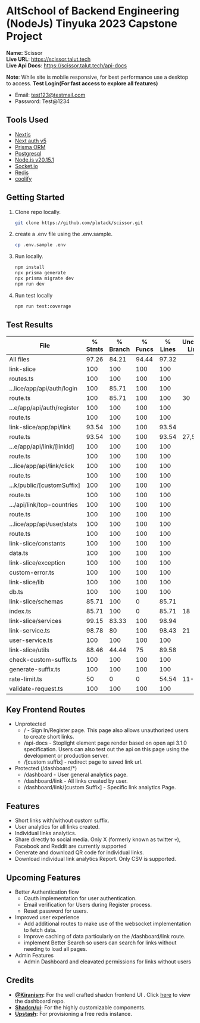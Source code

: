 # AltSchool of Backend Engineering (NodeJs) Tinyuka 2023 Capstone Project
**Name:** Scissor <br>
**Live URL**: https://scissor.talut.tech <br>
**Live Api Docs**: https://scissor.talut.tech/api-docs

**Note**: While site is mobile responsive, for best performance use a desktop to access.
**Test Login(For fast access to explore all features)**<br>
- Email: test123@testmail.com
- Password: Test@1234

## Tools Used
- [Nextjs](https://nextjs.org/)
- [Next auth v5](https://authjs.dev/getting-started/migrating-to-v5)
- [Prisma ORM](https://www.prisma.io/nextjs)
- [Postgresql](https://www.postgresql.org/)
- [Node.js v20.15.1 ](https://nodejs.org/en)
- [Socket.io](https://socket.io)
- [Redis](https://redis.io)
- [coolify](https://coolify.io)

## Getting Started
1. Clone repo locally.

    ```sh
    git clone https://github.com/plutack/scissor.git
    ```

2. create a .env file using the .env.sample.

    ```sh
    cp .env.sample .env
    ```

3. Run locally.

    ```sh
    npm install
    npx prisma generate
    npx prisma migrate dev
    npm run dev
    ```
  
4. Run test locally
   ```sh
   npm run test:coverage
   ```

## Test Results
| File                       | % Stmts | % Branch | % Funcs | % Lines | Uncovered Line #s |
| -------------------------- | ------- | -------- | ------- | ------- | ----------------- |
| All files                  | 97.26   | 84.21    | 94.44   | 97.32   |                   |
| link-slice                 | 100     | 100      | 100     | 100     |                   |
| routes.ts                  | 100     | 100      | 100     | 100     |                   |
| ...lice/app/api/auth/login | 100     | 85.71    | 100     | 100     |                   |
| route.ts                   | 100     | 85.71    | 100     | 100     | 30                |
| ...e/app/api/auth/register | 100     | 100      | 100     | 100     |                   |
| route.ts                   | 100     | 100      | 100     | 100     |                   |
| link-slice/app/api/link    | 93.54   | 100      | 100     | 93.54   |                   |
| route.ts                   | 93.54   | 100      | 100     | 93.54   | 27,57             |
| ...e/app/api/link/[linkId] | 100     | 100      | 100     | 100     |                   |
| route.ts                   | 100     | 100      | 100     | 100     |                   |
| ...lice/app/api/link/click | 100     | 100      | 100     | 100     |                   |
| route.ts                   | 100     | 100      | 100     | 100     |                   |
| ...k/public/[customSuffix] | 100     | 100      | 100     | 100     |                   |
| route.ts                   | 100     | 100      | 100     | 100     |                   |
| .../api/link/top-countries | 100     | 100      | 100     | 100     |                   |
| route.ts                   | 100     | 100      | 100     | 100     |                   |
| ...lice/app/api/user/stats | 100     | 100      | 100     | 100     |                   |
| route.ts                   | 100     | 100      | 100     | 100     |                   |
| link-slice/constants       | 100     | 100      | 100     | 100     |                   |
| data.ts                    | 100     | 100      | 100     | 100     |                   |
| link-slice/exception       | 100     | 100      | 100     | 100     |                   |
| custom-error.ts            | 100     | 100      | 100     | 100     |                   |
| link-slice/lib             | 100     | 100      | 100     | 100     |                   |
| db.ts                      | 100     | 100      | 100     | 100     |                   |
| link-slice/schemas         | 85.71   | 100      | 0       | 85.71   |                   |
| index.ts                   | 85.71   | 100      | 0       | 85.71   | 18                |
| link-slice/services        | 99.15   | 83.33    | 100     | 98.94   |                   |
| link-service.ts            | 98.78   | 80       | 100     | 98.43   | 21                |
| user-service.ts            | 100     | 100      | 100     | 100     |                   |
| link-slice/utils           | 88.46   | 44.44    | 75      | 89.58   |                   |
| check-custom-suffix.ts     | 100     | 100      | 100     | 100     |                   |
| generate-suffix.ts         | 100     | 100      | 100     | 100     |                   |
| rate-limit.ts              | 50      | 0        | 0       | 54.54   | 11-16             |
| validate-request.ts        | 100     | 100      | 100     | 100     |                   |



## Key Frontend Routes
- Unprotected
  - / - Sign In/Register page. This page also allows unauthorized users to create short links. 
  - /api-docs - Stoplight element page render based on open api 3.1.0 specification. Users can also test out the api on this page using the development or production server. 
  - /[custom suffix] - redirect page to saved link url.
- Protected (/dashboard/*)
  - /dashboard - User general analytics page.
  - /dashboard/link - All links created by user.
  - /dashboard/link/[custom Suffix] - Specific link analytics Page.

## Features
- Short links with/without custom suffix.
- User analytics for all links created.
- Individual links analytics.
- Share directly to social media. Only X (formerly known as twitter :skull:), Facebook and Reddit are currently supported
- Generate and download QR code for individual links.
- Download individual link analytics Report. Only CSV is supported.

## Upcoming Features
- Better Authentication flow
  - Oauth implementation for user authentication.
  - Email verification for Users during Register process.
  - Reset password for users.
- Improved user experience 
  - Add additional routes to make use of the websocket implementation to fetch data.
  - Improve caching of data particularly on the /dashboard/link  route.
  - implement Better Search so users can search for links without needing to load all pages.
- Admin Features
  - Admin Dashboard and eleavated permissions for links without users


## Credits
- **[@Kiranism](Kiranism):** For the well crafted shadcn frontend UI . Click [here](https://github.com/Kiranism/next-shadcn-dashboard-starter) to view  the dashboard repo.
- **[Shadcn/ui](https://ui.shadcn.com/):** For the highly customizable components.
- **[Upstash](https://upstash.com/):** For provisioning a free redis instance.





